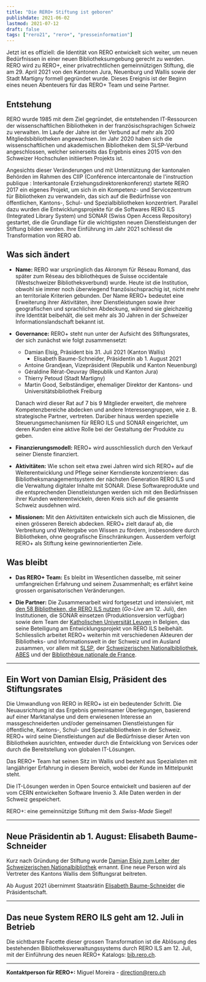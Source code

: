 ```yaml
---
title: "Die RERO+ Stiftung ist geboren"
publishdate: 2021-06-02
lastmod: 2021-07-12
draft: false
tags: ["rero21", "rero+", "presseinformation"]
---
```


Jetzt ist es offiziell: die Identität von RERO entwickelt sich weiter, um neuen Bedürfnissen in einer neuen Bibliotheksumgebung gerecht zu werden. RERO wird zu RERO+, einer privatrechtlichen gemeinnützigen Stiftung, die am 29. April 2021 von den Kantonen Jura, Neuenburg und Wallis sowie der Stadt Martigny formell gegründet wurde. Dieses Ereignis ist der Beginn eines neuen Abenteuers für das RERO+ Team und seine Partner.

<!--more-->

## Entstehung

RERO wurde 1985 mit dem Ziel gegründet, die entstehenden IT-Ressourcen der wissenschaftlichen Bibliotheken in der französischsprachigen Schweiz zu verwalten. Im Laufe der Jahre ist der Verbund auf mehr als 200 Mitgliedsbibliotheken angewachsen. Im Jahr 2020 haben sich die wissenschaftlichen und akademischen Bibliotheken dem SLSP-Verbund angeschlossen, welcher seinerseits das Ergebnis eines 2015 von den Schweizer Hochschulen initiierten Projekts ist.

Angesichts dieser Veränderungen und mit Unterstützung der kantonalen Behörden im Rahmen des CIIP (Conférence intercantonale de l'instruction publique : Interkantonale Erziehungsdirektorenkonferenz) startete RERO 2017 ein eigenes Projekt, um sich in ein Kompetenz- und Servicezentrum für Bibliotheken zu verwandeln, das sich auf die Bedürfnisse von öffentlichen, Kantons-, Schul- und Spezialbibliotheken konzentriert. Parallel dazu wurden die Entwicklungsprojekte für die Softwares RERO ILS (Integrated Library System) und SONAR (Swiss Open Access Repository) gestartet, die die Grundlage für die wichtigsten neuen Dienstleistungen der Stiftung bilden werden. Ihre Einführung im Jahr 2021 schliesst die Transformation von RERO ab.

## Was sich ändert

- __Name:__ RERO war ursprünglich das Akronym für Réseau Romand, das später zum Réseau des bibliothèques de Suisse occidentale (Westschweizer Bibliotheksverbund) wurde. Heute ist die Institution, obwohl sie immer noch überwiegend französischsprachig ist, nicht mehr an territoriale Kriterien gebunden. Der Name RERO+ bedeutet eine Erweiterung ihrer Aktivitäten, ihrer Dienstleistungen sowie ihrer geografischen und sprachlichen Abdeckung, während sie gleichzeitig ihre Identität beibehält, die seit mehr als 30 Jahren in der Schweizer Informationslandschaft bekannt ist.

- __Governance:__ RERO+ steht nun unter der Aufsicht des Stiftungsrates, der sich zunächst wie folgt zusammensetzt:
  - Damian Elsig, Präsident bis 31. Juli 2021 (Kanton Wallis)
 	- Elisabeth Baume-Schneider, Präsidentin ab 1. August 2021
  - Antoine Grandjean, Vizepräsident (Republik und Kanton Neuenburg)
  - Géraldine Rérat-Oeuvray (Republik und Kanton Jura)
  - Thierry Petoud (Stadt Martigny)
  - Martin Good, Selbständiger, ehemaliger Direktor der Kantons- und Universitätsbibliothek Freiburg

  Danach wird dieser Rat auf 7 bis 9 Mitglieder erweitert, die mehrere Kompetenzbereiche abdecken und andere Interessengruppen, wie z. B. strategische Partner, vertreten. Darüber hinaus werden spezielle Steuerungsmechanismen für RERO ILS und SONAR eingerichtet, um deren Kunden eine aktive Rolle bei der Gestaltung der Produkte zu geben.

- __Finanzierungsmodell:__ RERO+ wird ausschliesslich durch den Verkauf seiner Dienste finanziert.

- __Aktivitäten:__ Wie schon seit etwa zwei Jahren wird sich RERO+ auf die Weiterentwicklung und Pflege seiner Kerndienste konzentrieren: das Bibliotheksmanagementsystem der nächsten Generation RERO ILS und die Verwaltung digitaler Inhalte mit SONAR. Diese Softwareprodukte und die entsprechenden Dienstleistungen werden sich mit den Bedürfnissen ihrer Kunden weiterentwickeln, deren Kreis sich auf die gesamte Schweiz ausdehnen wird.

- __Missionen:__ Mit den Aktivitäten entwickeln sich auch die Missionen, die einen grösseren Bereich abdecken. RERO+ zielt darauf ab, die Verbreitung und Weitergabe von Wissen zu fördern, insbesondere durch Bibliotheken, ohne geografische Einschränkungen. Ausserdem verfolgt RERO+ als Stiftung keine gewinnorientierten Ziele.

## Was bleibt

- __Das RERO+ Team:__ Es bleibt im Wesentlichen dasselbe, mit seiner umfangreichen Erfahrung und seinem Zusammenhalt; es erfährt keine grossen organisatorischen Veränderungen.

- __Die Partner:__ Die Zusammenarbeit wird fortgesetzt und intensiviert, mit [den 58 Bibliotheken, die RERO ILS nutzen](/de/reroils/migration2021-libraries/) (*Go-Live* am 12. Juli), den Institutionen, die SONAR einsetzen (Produktionsversion verfügbar) sowie dem Team der [Katholischen Universität Leuven](https://uclouvain.be/) in Belgien, das seine Beteiligung am Entwicklungsprojekt von RERO ILS beibehält. Schliesslich arbeitet RERO+ weiterhin mit verschiedenen Akteuren der Bibliotheks- und Informationswelt in der Schweiz und im Ausland zusammen, vor allem mit [SLSP](https://slsp.ch), der [Schweizerischen Nationalbibliothek](https://www.nb.admin.ch/), [ABES](https://abes.fr/) und der [Bibliothèque nationale de France](https://www.bnf.fr/).

---

## Ein Wort von Damian Elsig, Präsident des Stiftungsrates

Die Umwandlung von RERO in RERO+ ist ein bedeutender Schritt. Die Neuausrichtung ist das Ergebnis gemeinsamer Überlegungen, basierend auf einer Marktanalyse und dem erwiesenen Interesse an massgeschneiderten und/oder gemeinsamen Dienstleistungen für öffentliche, Kantons-, Schul- und Spezialbibliotheken in der Schweiz. RERO+ wird seine Dienstleistungen auf die Bedürfnisse dieser Arten von Bibliotheken ausrichten, entweder durch die Entwicklung von Services oder durch die Bereitstellung von globalen IT-Lösungen.

Das RERO+ Team hat seinen Sitz im Wallis und besteht aus Spezialisten mit langjähriger Erfahrung in diesem Bereich, wobei der Kunde im Mittelpunkt steht.

Die IT-Lösungen werden in Open Source entwickelt und basieren auf der vom CERN entwickelten Software Invenio 3. Alle Daten werden in der Schweiz gespeichert.

RERO+: eine gemeinnützige Stiftung mit dem *Swiss-Made* Siegel!

---

## Neue Präsidentin ab 1. August: Elisabeth Baume-Schneider

Kurz nach Gründung der Stiftung wurde [Damian Elsig zum Leiter der Schweizerischen Nationalbibliothek](https://www.admin.ch/gov/de/start/dokumentation/medienmitteilungen.msg-id-83356.html) ernannt. Eine neue Person wird als Vertreter des Kantons Wallis dem Stiftungsrat beitreten.

Ab August 2021 übernimmt Staatsrätin [Elisabeth Baume-Schneider](https://de.wikipedia.org/wiki/%C3%89lisabeth_Baume-Schneider) die Präsidentschaft.

---

## Das neue System RERO ILS geht am 12. Juli in Betrieb

Die sichtbarste Facette dieser grossen Transformation ist die Ablösung des bestehenden Bibliotheksverwaltungssystems durch RERO ILS am 12. Juli, mit der Einführung des neuen RERO+ Katalogs: [bib.rero.ch](https://bib.rero.ch/).

---

__Kontaktperson für RERO+:__ Miguel Moreira - <direction@rero.ch>
